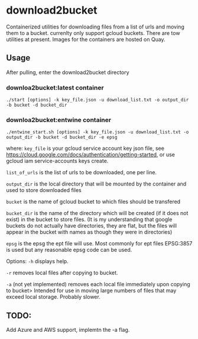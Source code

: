 # download2bucket
Containerized utilities for downloading files from a list of urls and moving them to a bucket.  currenlty only support gcloud buckets. There are tow utilities at present.  Images for the containers are hosted on Quay.

## Usage ##
After pulling, enter the download2bucket directory

### downloa2bucket:latest container ###

```./start [options] -k key_file.json -u download_list.txt -o output_dir -b bucket -d bucket_dir```

### downloa2bucket:entwine container ###

```./entwine_start.sh [options] -k key_file.json -u download_list.txt -o output_dir -b bucket -d bucket_dir -e epsg```


where:
```key_file``` is your gcloud service account key json file, see https://cloud.google.com/docs/authentication/getting-started, or use gcloud iam service-accounts keys create.

```list_of_urls``` is the list of urls to be downloaded, one per line.

```output_dir``` is the local directory that will be mounted by the container and used to store downloaded files

```bucket``` is the name of gcloud bucket to which files should be transfered

```bucket_dir``` is the name of the directory which will be created (if it does not exist) in the bucket to store files. (It is my understanding that google buckets do not actually have directories, they are flat, but the files will appear in the bucket with names as though they were in directories)

```epsg``` is the epsg the ept file will use. Most commonly for ept files EPSG:3857 is used but any reasonable epsg code can be used. 

Options:
```-h``` displays help.

```-r``` removes local files after copying to bucket.

```-a``` (not yet implemented) removes each local file immediately upon copying to bucket> Intended for use in moving large numbers of files that may exceed local storage.  Probably slower.


## TODO: ##
Add Azure and AWS support, implemtn the -a flag.